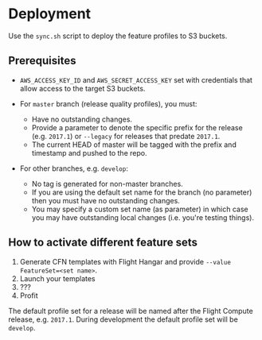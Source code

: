 # Deployment

Use the `sync.sh` script to deploy the feature profiles to S3 buckets.

## Prerequisites

 * `AWS_ACCESS_KEY_ID` and `AWS_SECRET_ACCESS_KEY` set with
   credentials that allow access to the target S3 buckets.

* For `master` branch (release quality profiles), you must:
   * Have no outstanding changes.
   * Provide a parameter to denote the specific prefix for the release
     (e.g. `2017.1`) or `--legacy` for releases that predate `2017.1`.
   * The current HEAD of master will be tagged with the prefix and timestamp and pushed to the repo.

* For other branches, e.g. `develop`:
   * No tag is generated for non-master branches.
   * If you are using the default set name for the branch (no parameter) then you must have no outstanding changes.
   * You may specify a custom set name (as parameter) in which case you may have outstanding local changes (i.e. you're testing things).

## How to activate different feature sets

1. Generate CFN templates with Flight Hangar and provide `--value FeatureSet=<set name>`.
2. Launch your templates
3. ???
4. Profit

The default profile set for a release will be named after the Flight
Compute release, e.g. `2017.1`. During development the default profile
set will be `develop`.

